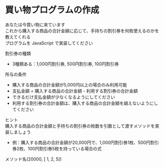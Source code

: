 # 買い物プログラムの作成
あなたは今買い物に来ています<br>
これから購入する商品の合計金額に応じて、手持ちの割引券を何枚使えるのかを教えてくれる<br>
プログラムを JavaScript で実装してください<br>

割引券の種類<br>
- 3種類ある：1,000円割引券, 500円割引券, 100円割引券<br>

所与の条件<br>
- 購入する商品の合計金額が5,000円以上の場合のみ利用可能<br>
- 支払金額 = 購入する商品の合計金額 - 利用する割引券の合計金額<br>
- できるだけ支払金額が少なくなるようにしてください<br>
- 利用する割引券の合計金額は、購入する商品の合計金額を越えないようにしてください<br>

ヒント<br>
購入する商品の合計金額と手持ちの割引券の枚数を引数として渡すメソッドを実装しましょう<br>
- 例：購入する商品の合計金額が20,000円で、1,000円割引券1枚、500円割引券2枚、100円割引券5枚を持っている場合の式<br>

メソッド名(20000, [ 1, 2, 5])
